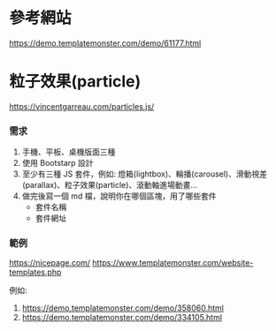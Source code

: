 # 參考網站
https://demo.templatemonster.com/demo/61177.html

# 粒子效果(particle)
https://vincentgarreau.com/particles.js/


### 需求

1. 手機、平板、桌機版面三種
2. 使用 Bootstarp 設計
3. 至少有三種 JS 套件，例如: 燈箱(lightbox)、輪播(carousel)、滑動視差(parallax)、粒子效果(particle)、滾動軸進場動畫...
4. 做完後寫一個 md 檔，說明你在哪個區塊，用了哪些套件
   - 套件名稱
   - 套件網址

### 範例

https://nicepage.com/
https://www.templatemonster.com/website-templates.php

例如:

1. https://demo.templatemonster.com/demo/358060.html
2. https://demo.templatemonster.com/demo/334105.html
